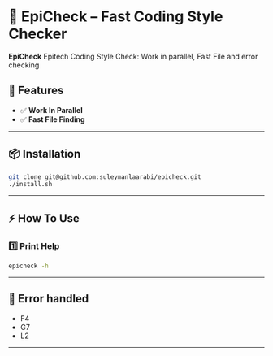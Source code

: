 # 🚀 EpiCheck – Fast Coding Style Checker

**EpiCheck** Epitech Coding Style Check: Work in parallel, Fast File and error checking

## 🌟 Features
- ✅ **Work In Parallel**
- ✅ **Fast File Finding**
---

## 📦 Installation
```sh
git clone git@github.com:suleymanlaarabi/epicheck.git
./install.sh
```

---

## ⚡ How To Use
### 1️⃣ **Print Help**
```sh
epicheck -h
```

---

## 📜 Error handled
- F4
- G7
- L2
---
